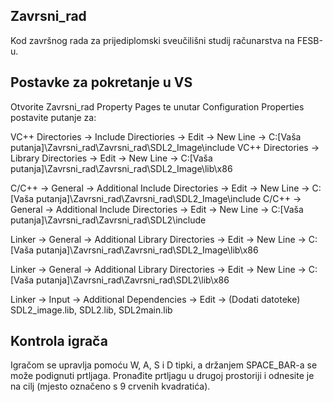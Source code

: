 ## Zavrsni_rad
Kod završnog rada za prijediplomski sveučilišni studij računarstva na FESB-u.

## Postavke za pokretanje u VS
Otvorite Zavrsni_rad Property Pages te unutar Configuration Properties postavite putanje za:

VC++ Directories -> Include Directiories -> Edit -> New Line -> C:\[Vaša putanja]\Zavrsni_rad\Zavrsni_rad\SDL2_Image\include
VC++ Directories -> Library Directories -> Edit -> New Line -> C:\[Vaša putanja]\Zavrsni_rad\Zavrsni_rad\SDL2_Image\lib\x86

C/C++ -> General -> Additional Include Directories -> Edit -> New Line -> C:\[Vaša putanja]\Zavrsni_rad\Zavrsni_rad\SDL2_Image\include
C/C++ -> General -> Additional Include Directories -> Edit -> New Line -> C:\[Vaša putanja]\Zavrsni_rad\Zavrsni_rad\SDL2\include

Linker -> General -> Additional Library Directories -> Edit -> New Line -> C:\[Vaša putanja]\Zavrsni_rad\Zavrsni_rad\SDL2_Image\lib\x86

Linker -> General -> Additional Library Directories -> Edit -> New Line -> C:\[Vaša putanja]\Zavrsni_rad\Zavrsni_rad\SDL2\lib\x86

Linker -> Input -> Additional Dependencies -> Edit -> (Dodati datoteke) SDL2_image.lib, SDL2.lib, SDL2main.lib

## Kontrola igrača
Igračom se upravlja pomoću W, A, S i D tipki, a držanjem SPACE_BAR-a se može podignuti prtljaga. Pronađite prtljagu u drugoj prostoriji i odnesite je na cilj (mjesto označeno s 9 crvenih kvadratića).
